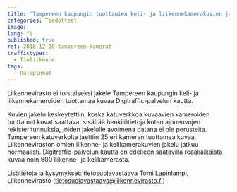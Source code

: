 ```yaml
---
title: 'Tampereen kaupungin tuottamien keli- ja liikennekamerakuvien jakelu'
categories: Tiedotteet
image: 
lang: fi
published: true
ref: 2018-12-20-tampereen-kamerat
traffictypes:
  - Tieliikenne
tags:
  - Rajapinnat
---
```


Liikennevirasto ei toistaiseksi jakele Tampereen kaupungin keli- ja liikennekameroiden tuottamaa kuvaa Digitraffic-palvelun kautta.

Kuvien jakelu keskeytettiin, koska katuverkkoa kuvaavien kameroiden tuottamat kuvat saattavat sisältää henkilötietoja kuten ajoneuvojen rekisteritunnuksia, joiden jakelulle avoimena datana ei ole perusteita. Tampereen katuverkolta jaettiin 25 eri kameran tuottamaa kuvaa. Liikenneviraston omien liikenne- ja kelikamerakuvien jakelu jatkuu normaalisti. Digitraffic-palvelun kautta on edelleen saatavilla reaaliaikaista kuvaa noin 600 liikenne- ja kelikamerasta. 

Lisätietoja ja kysymykset: tietosuojavastaava Tomi Lapinlampi, Liikennevirasto (tietosuojavastaava@liikennevirasto.fi)


